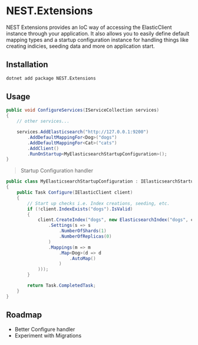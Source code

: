 # NEST.Extensions

NEST Extensions provides an IoC way of accessing the ElasticClient instance through your application. It also allows you to easily define default mapping types and a startup configuration instance for handling things like creating indicies, seeding data and more on application start.

## Installation

```sh
dotnet add package NEST.Extensions
```

## Usage


```c#
public void ConfigureServices(IServiceCollection services)
{
    // other services...

    services.AddElasticsearch("http://127.0.0.1:9200")
        .AddDefaultMappingFor<Dog>("dogs")
        .AddDefaultMappingFor<Cat>("cats")
        .AddClient()
        .RunOnStartup<MyElasticsearchStartupConfiguration>();
}
```


> Startup Configuration handler

```c#
public class MyElasticsearchStartupConfiguration : IElasticsearchStartupConfiguration
{
    public Task Configure(IElasticClient client)
    {
        // Start up checks i.e. Index creations, seeding, etc.
        if (!client.IndexExists("dogs").IsValid)
        {
            client.CreateIndex("dogs", new ElasticsearchIndex("dogs", c => c
                .Settings(s => s
                    .NumberOfShards(1)
                    .NumberOfReplicas(0)
                )
                .Mappings(m => m
                    .Map<Dog>(d => d
                        .AutoMap()
                    )
            )));
        }

        return Task.CompletedTask;
    }
}
```


## Roadmap

- Better Configure handler
- Experiment with Migrations